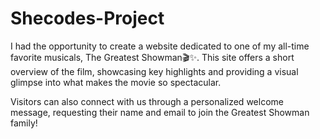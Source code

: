 # Shecodes-Project
 

I had the opportunity to create a website dedicated to one of my all-time favorite musicals, The Greatest Showman🎬✨. This site offers a short overview of the film, showcasing key highlights and providing a visual glimpse into what makes the movie so spectacular.

Visitors can also connect with us through a personalized welcome message, requesting their name and email to join the Greatest Showman family!

